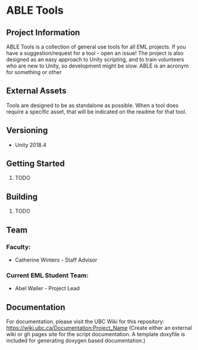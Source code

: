 # ABLE Tools
## Project Information

ABLE Tools is a collection of general use tools for all EML projects. If you have a suggestion/request for a tool - open an issue! The project is also designed as an easy approach to Unity scripting, and to train volunteers who are new to Unity, so development might be slow. ABLE is an acronym for something or other

## External Assets

Tools are designed to be as standalone as possible. When a tool does require a specific asset, that will be indicated on the readme for that tool.

## Versioning

- Unity 2018.4

## Getting Started

1. TODO

## Building

1. TODO

## Team

### Faculty:

- Catherine Winters - Staff Advisor

### Current EML Student Team:

- Abel Waller - Project Lead

## Documentation
For documentation, please visit the UBC Wiki for this repository: 
https://wiki.ubc.ca/Documentation:Project_Name
(Create either an external wiki or gh pages site for the script documentation. A template doxyfile is included for generating doxygen based documentation.)
